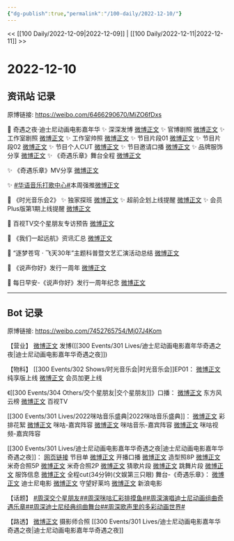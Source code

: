 ```yaml
---
{"dg-publish":true,"permalink":"/100-daily/2022-12-10/"}
---
```



<< [[100 Daily/2022-12-09\|2022-12-09]] | [[100 Daily/2022-12-11\|2022-12-11]] >>

# 2022-12-10

## 资讯站 记录

原博链接: https://weibo.com/6466290670/MiZO6fDxs

💫 奇遇之夜·迪士尼动画电影嘉年华
✨ 深深发博 [微博正文](https://m.weibo.cn/6466290670/4845244883933356)
✨ 官博剧照 [微博正文](https://m.weibo.cn/6466290670/4845250130479052)
✨ 工作室剧照 [微博正文](https://m.weibo.cn/6466290670/4845249862042708)
✨ 工作室帅照 [微博正文](https://m.weibo.cn/6466290670/4845201153590827)
✨ 节目片段01 [微博正文](https://m.weibo.cn/6466290670/4845245700771148)
✨ 节目片段02 [微博正文](https://m.weibo.cn/6466290670/4845242878788832)
✨ 节目个人CUT [微博正文](https://m.weibo.cn/6466290670/4845273073065865)
✨ 节目邀请口播 [微博正文](https://m.weibo.cn/6466290670/4845190546199790)
✨ 品牌服饰分享 [微博正文](https://m.weibo.cn/6466290670/4845258066636068)
✨ 《奇遇乐章》舞台全程 [微博正文](https://m.weibo.cn/6466290670/4845240110815565)

✨ 《奇遇乐章》MV分享 [微博正文](https://m.weibo.cn/6466290670/4845142894970575)

✨ [#华语音乐打歌中心#](https://s.weibo.com/weibo?q=%23%E5%8D%8E%E8%AF%AD%E9%9F%B3%E4%B9%90%E6%89%93%E6%AD%8C%E4%B8%AD%E5%BF%83%23)本周强推[微博正文](https://m.weibo.cn/6466290670/4845090477966563)

💫 《时光音乐会2》
✨ 独家探班 [微博正文](https://m.weibo.cn/6466290670/4845162511205668)
✨ 超前企划上线提醒 [微博正文](https://m.weibo.cn/6466290670/4845163451518340)
✨ 会员Plus版第1期上线提醒 [微博正文](https://m.weibo.cn/6466290670/4845101006985593)

💫 百视TV交个星朋友专访预告 [微博正文](https://m.weibo.cn/6466290670/4845084900854029)

💫 《我们一起远航》资讯汇总 [微博正文](https://m.weibo.cn/6466290670/4845107116771385)

💫 “逐梦苍穹 · 飞天30年”主题科普暨文艺汇演活动总结 [微博正文](https://m.weibo.cn/6466290670/4845213107355993)

💫 《说声你好》发行一周年 [微博正文](https://m.weibo.cn/6466290670/4845101850035277)

💫 每日早安-《说声你好》发行一周年纪念 [微博正文](https://m.weibo.cn/6466290670/4845045767210532)

---
## Bot 记录

原博链接: https://weibo.com/7452765754/Mj07J4Kom

【营业】
[微博正文](http://weibo.com/1736988591/MiZ07q2Bm) 发博([[300 Events/301 Lives/迪士尼动画电影嘉年华奇遇之夜\|迪士尼动画电影嘉年华奇遇之夜]])

【物料】
[[300 Events/302 Shows/时光音乐会\|时光音乐会]]EP01：
[微博正文](http://weibo.com/7703778879/MiW2m8VP2) 纯享版上线
[微博正文](http://weibo.com/6466290670/MiVhytjgR) 会员加更上线

《[[300 Events/304 Others/交个星朋友\|交个星朋友]]》口播：
[微博正文](http://weibo.com/7779932378/MiUO5DMfl) 东方风云榜
[微博正文](http://weibo.com/7516842376/MiUOHvpJ1) 百视TV

[[300 Events/301 Lives/2022咪咕音乐盛典\|2022咪咕音乐盛典]]：
[微博正文](http://weibo.com/3847403453/MiVJzDZh4) 彩排花絮
[微博正文](http://weibo.com/5428441557/MiXFJ1wEd) 咪咕-嘉宾阵容
[微博正文](http://weibo.com/1867028705/MiXMis7VI) 咪咕音乐-嘉宾阵容
[微博正文](http://weibo.com/1809436135/MiY1rh7kw) 咪咕视频-嘉宾阵容

[[300 Events/301 Lives/迪士尼动画电影嘉年华奇遇之夜\|迪士尼动画电影嘉年华奇遇之夜]]：
[网页链接](https://weibo.cn/sinaurl?u=https%3A%2F%2Fchannels-aladin.wxqcloud.qq.com%2Faladin%2Fhtml%2F77dab39b-f819-4c28-acca-d420bdd6bdf0.html%3FhexBackgroundColor%3DEDEDED%26BannerId%3Dfinderactivity_1_14012336036622502179%26svrcookies%3DCAE%23%2F) 节目单
[微博正文](https://weibo.com/1642553272/MiXyztlwJ) 开播口播
[微博正文](http://weibo.com/7478855230/MiXP481kt) 造型照8P
[微博正文](https://weibo.com/7478855230/MiZ7w4Dqp) 米奇合照5P
[微博正文](https://weibo.com/1642553272/MiZ3Tv5L9) 米奇合照2P
[微博正文](https://weibo.com/1642553272/MiYX0c8Am) 猜歌片段
[微博正文](https://weibo.com/1642553272/MiYZQygaR) 跳舞片段
[微博正文](http://weibo.com/7710473200/MiZiXei80) 服饰信息
[微博正文](http://weibo.com/1371117067/MiZ9ien9V) 全程cut(34分钟)(文娱第三只眼)
舞台-《奇遇乐章》：
[微博正文](http://weibo.com/1642553272/MiYSgsTcV) 迪士尼电影
[微博正文](http://weibo.com/1803310643/MiYSob3tN) 守望好莱坞
[微博正文](http://weibo.com/1623886424/MiYSUE0lN) 新浪电影

【话题】
[#周深交个星朋友#](https://s.weibo.com/weibo?q=%23%E5%91%A8%E6%B7%B1%E4%BA%A4%E4%B8%AA%E6%98%9F%E6%9C%8B%E5%8F%8B%23)[#周深咪咕汇彩排摸鱼#](https://s.weibo.com/weibo?q=%23%E5%91%A8%E6%B7%B1%E5%92%AA%E5%92%95%E6%B1%87%E5%BD%A9%E6%8E%92%E6%91%B8%E9%B1%BC%23)[#周深演唱迪士尼动画组曲奇遇乐章#](https://s.weibo.com/weibo?q=%23%E5%91%A8%E6%B7%B1%E6%BC%94%E5%94%B1%E8%BF%AA%E5%A3%AB%E5%B0%BC%E5%8A%A8%E7%94%BB%E7%BB%84%E6%9B%B2%E5%A5%87%E9%81%87%E4%B9%90%E7%AB%A0%23)[#周深迪士尼经典组曲舞台#](https://s.weibo.com/weibo?q=%23%E5%91%A8%E6%B7%B1%E8%BF%AA%E5%A3%AB%E5%B0%BC%E7%BB%8F%E5%85%B8%E7%BB%84%E6%9B%B2%E8%88%9E%E5%8F%B0%23)[#周深歌声里的多彩动画世界#](https://s.weibo.com/weibo?q=%23%E5%91%A8%E6%B7%B1%E6%AD%8C%E5%A3%B0%E9%87%8C%E7%9A%84%E5%A4%9A%E5%BD%A9%E5%8A%A8%E7%94%BB%E4%B8%96%E7%95%8C%23)

【路透】
[微博正文](https://m.weibo.cn/7495641082/4845275090260063) 摄影师合照 [[300 Events/301 Lives/迪士尼动画电影嘉年华奇遇之夜\|迪士尼动画电影嘉年华奇遇之夜]]
